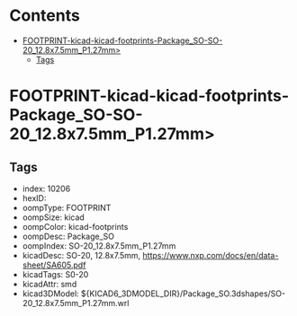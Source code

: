 



Contents
========

* [FOOTPRINT-kicad-kicad-footprints-Package_SO-SO-20_12.8x7.5mm_P1.27mm>](#footprint-kicad-kicad-footprints-package_so-so-20_128x75mm_p127mm)
	* [Tags](#tags)

# FOOTPRINT-kicad-kicad-footprints-Package_SO-SO-20_12.8x7.5mm_P1.27mm>

## Tags

- index: 10206
- hexID: 
- oompType: FOOTPRINT
- oompSize: kicad
- oompColor: kicad-footprints
- oompDesc: Package_SO
- oompIndex: SO-20_12.8x7.5mm_P1.27mm
- kicadDesc: SO-20, 12.8x7.5mm, https://www.nxp.com/docs/en/data-sheet/SA605.pdf
- kicadTags: S0-20
- kicadAttr: smd
- kicad3DModel: ${KICAD6_3DMODEL_DIR}/Package_SO.3dshapes/SO-20_12.8x7.5mm_P1.27mm.wrl
